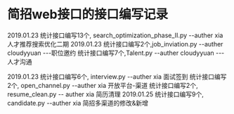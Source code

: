# 简招web接口的接口编写记录

2019.01.23 统计接口编写13个, search_optimization_phase_II.py  --auther xia 人才推荐搜索优化二期
2019.01.23 统计接口编写2个,job_inviation.py --auther cloudyyuan  ---职位邀约
           统计接口编写7个,Talent.py --auther cloudyyuan ---人才沟通
           
2019.01.23 统计接口编写6个,  interview.py --auther xia  面试签到
           统计接口编写2个,  open_channel.py --auther xia 开放平台-渠道
           统计接口编写2个,  resume_clean.py  -- auther xia 简历清理
2019.01.25 统计接口编写9个,  candidate.py --auther xia 简招多渠道的修改&新增